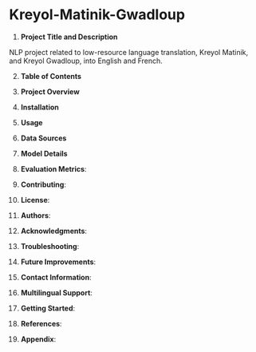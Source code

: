 # Kreyol-Matinik-Gwadloup
1. **Project Title and Description**

NLP project related to low-resource language translation, Kreyol Matinik, and Kreyol Gwadloup, into English and French.

2. **Table of Contents**
3. **Project Overview**
4. **Installation**
5. **Usage**
6. **Data Sources**
  
7. **Model Details**
  
8. **Evaluation Metrics**:
  
9. **Contributing**:
  
10. **License**:
11. **Authors**:

12. **Acknowledgments**:
    
13. **Troubleshooting**:
    
14. **Future Improvements**:

15. **Contact Information**:

17. **Multilingual Support**:
    
18. **Getting Started**:

19. **References**:
20. **Appendix**:


